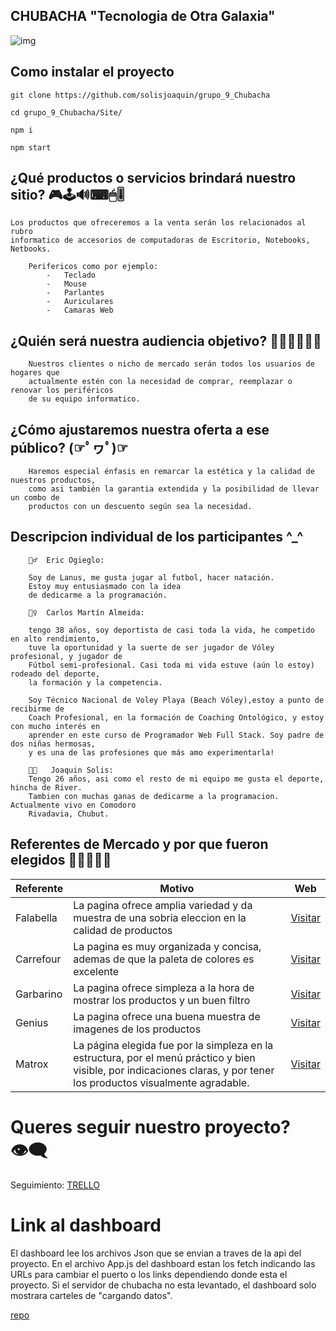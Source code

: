 ##   CHUBACHA "Tecnologia de Otra Galaxia" 


![img](https://github.com/solisjoaquin/grupo_9_Chubacha/Design/chubacha-screenshot.PNG)

## Como instalar el proyecto

```
git clone https://github.com/solisjoaquin/grupo_9_Chubacha

cd grupo_9_Chubacha/Site/

npm i

npm start
```


## ¿Qué productos o servicios brindará nuestro sitio?   🎮🕹🔊⌨🖱🎚
    Los productos que ofreceremos a la venta serán los relacionados al rubro 
    informatico de accesorios de computadoras de Escritorio, Notebooks, Netbooks.
        
        Perifericos como por ejemplo:
            -	Teclado
            -	Mouse
            -	Parlantes
            -	Auriculares
            -	Camaras Web

## ¿Quién será nuestra audiencia objetivo? 👵👴👩👨👧👦
        Nuestros clientes o nicho de mercado serán todos los usuarios de hogares que 
        actualmente estén con la necesidad de comprar, reemplazar o renovar los periféricos 
        de su equipo informatico.

## ¿Cómo ajustaremos nuestra oferta a ese público? (☞ﾟヮﾟ)☞
        Haremos especial énfasis en remarcar la estética y la calidad de nuestros productos, 
        como asi también la garantia extendida y la posibilidad de llevar un combo de 
        productos con un descuento según sea la necesidad.


## Descripcion individual de los participantes   ^_^

        🏊‍♂️  Eric Ogieglo:

        Soy de Lanus, me gusta jugar al futbol, hacer natación. 
        Estoy muy entusiasmado con la idea 
        de dedicarme a la programación.

        🏋️‍♀️  Carlos Martín Almeida: 
        
        tengo 38 años, soy deportista de casi toda la vida, he competido en alto rendimiento,
        tuve la oportunidad y la suerte de ser jugador de Vóley profesional, y jugador de 
        Fútbol semi-profesional. Casi toda mi vida estuve (aún lo estoy) rodeado del deporte,
        la formación y la competencia. 

        Soy Técnico Nacional de Voley Playa (Beach Vóley),estoy a punto de recibirme de 
        Coach Profesional, en la formación de Coaching Ontológico, y estoy con mucho interés en 
        aprender en este curso de Programador Web Full Stack. Soy padre de dos niñas hermosas,
        y es una de las profesiones que más amo experimentarla!
        
        👨‍💻   Joaquin Solis:
        Tengo 26 años, asi como el resto de mi equipo me gusta el deporte, hincha de River.
        Tambien con muchas ganas de dedicarme a la programacion. Actualmente vivo en Comodoro
        Rivadavia, Chubut.


## Referentes de Mercado y por que fueron elegidos   🏪🏪🏪🏪🏪

| Referente | Motivo | Web |
| --------- | ------ | --- |
| Falabella | La pagina ofrece amplia variedad y da muestra de una sobria eleccion en la calidad de productos | [Visitar](https://www.falabella.com.ar/falabella-ar/category/cat10174/) |
| Carrefour | La pagina es muy organizada y concisa, ademas de que la paleta de colores es excelente | [Visitar](https://www.carrefour.com.ar/informatica/teclados-y-mouse.html) |
| Garbarino | La pagina ofrece simpleza a la hora de mostrar los productos y un buen filtro | [Visitar](https://www.garbarino.com/productos/teclados/4544) |
| Genius | La pagina ofrece una buena muestra de imagenes de los productos | [Visitar](http://ar.geniusnet.com/) |
| Matrox | La página elegida fue por la simpleza en la estructura, por el menú práctico y bien visible, por indicaciones claras, y por tener los productos visualmente agradable. | [Visitar](http://www.matroxdigital.com.ar/) |    

         

# Queres seguir nuestro proyecto?   👁‍🗨


Seguimiento: [TRELLO](https://trello.com/b/pFPJKMHB/grupo-9chubacha)

# Link al dashboard

El dashboard lee los archivos Json que se envian a traves de la api del proyecto. En el archivo App.js del dashboard estan los fetch indicando las URLs para cambiar el puerto o los links dependiendo donde esta el proyecto. Si el servidor de chubacha no esta levantado, el dashboard solo mostrara carteles de "cargando datos".

[repo](https://github.com/solisjoaquin/dashboard-grupo9)

